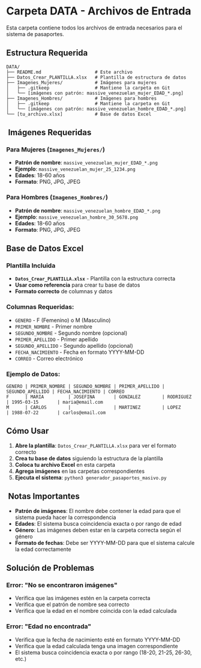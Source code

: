 #  Carpeta DATA - Archivos de Entrada

Esta carpeta contiene todos los archivos de entrada necesarios para el sistema de pasaportes.

##  Estructura Requerida

```
DATA/
├── README.md                    # Este archivo
├── Datos_Crear_PLANTILLA.xlsx   # Plantilla de estructura de datos
├── Imagenes_Mujeres/            # Imágenes para mujeres
│   ├── .gitkeep                 # Mantiene la carpeta en Git
│   └── [imágenes con patrón: massive_venezuelan_mujer_EDAD_*.png]
├── Imagenes_Hombres/            # Imágenes para hombres  
│   ├── .gitkeep                 # Mantiene la carpeta en Git
│   └── [imágenes con patrón: massive_venezuelan_hombre_EDAD_*.png]
└── [tu_archivo.xlsx]            # Base de datos Excel
```

## ️ Imágenes Requeridas

### Para Mujeres (`Imagenes_Mujeres/`)
- **Patrón de nombre**: `massive_venezuelan_mujer_EDAD_*.png`
- **Ejemplo**: `massive_venezuelan_mujer_25_1234.png`
- **Edades**: 18-60 años
- **Formato**: PNG, JPG, JPEG

### Para Hombres (`Imagenes_Hombres/`)
- **Patrón de nombre**: `massive_venezuelan_hombre_EDAD_*.png`
- **Ejemplo**: `massive_venezuelan_hombre_30_5678.png`
- **Edades**: 18-60 años
- **Formato**: PNG, JPG, JPEG

##  Base de Datos Excel

###  Plantilla Incluida
- **`Datos_Crear_PLANTILLA.xlsx`** - Plantilla con la estructura correcta
- **Usar como referencia** para crear tu base de datos
- **Formato correcto** de columnas y datos

### Columnas Requeridas:
- `GENERO` - F (Femenino) o M (Masculino)
- `PRIMER_NOMBRE` - Primer nombre
- `SEGUNDO_NOMBRE` - Segundo nombre (opcional)
- `PRIMER_APELLIDO` - Primer apellido
- `SEGUNDO_APELLIDO` - Segundo apellido (opcional)
- `FECHA_NACIMIENTO` - Fecha en formato YYYY-MM-DD
- `CORREO` - Correo electrónico

### Ejemplo de Datos:
```
GENERO | PRIMER_NOMBRE | SEGUNDO_NOMBRE | PRIMER_APELLIDO | SEGUNDO_APELLIDO | FECHA_NACIMIENTO | CORREO
F      | MARIA         | JOSEFINA       | GONZALEZ        | RODRIGUEZ        | 1995-03-15       | maria@email.com
M      | CARLOS        |                | MARTINEZ        | LOPEZ            | 1988-07-22       | carlos@email.com
```

##  Cómo Usar

1. **Abre la plantilla**: `Datos_Crear_PLANTILLA.xlsx` para ver el formato correcto
2. **Crea tu base de datos** siguiendo la estructura de la plantilla
3. **Coloca tu archivo Excel** en esta carpeta
4. **Agrega imágenes** en las carpetas correspondientes
5. **Ejecuta el sistema**: `python3 generador_pasaportes_masivo.py`

## ️ Notas Importantes

- **Patrón de imágenes**: El nombre debe contener la edad para que el sistema pueda hacer la correspondencia
- **Edades**: El sistema busca coincidencia exacta o por rango de edad
- **Género**: Las imágenes deben estar en la carpeta correcta según el género
- **Formato de fechas**: Debe ser YYYY-MM-DD para que el sistema calcule la edad correctamente

##  Solución de Problemas

### Error: "No se encontraron imágenes"
- Verifica que las imágenes estén en la carpeta correcta
- Verifica que el patrón de nombre sea correcto
- Verifica que la edad en el nombre coincida con la edad calculada

### Error: "Edad no encontrada"
- Verifica que la fecha de nacimiento esté en formato YYYY-MM-DD
- Verifica que la edad calculada tenga una imagen correspondiente
- El sistema busca coincidencia exacta o por rango (18-20, 21-25, 26-30, etc.)
